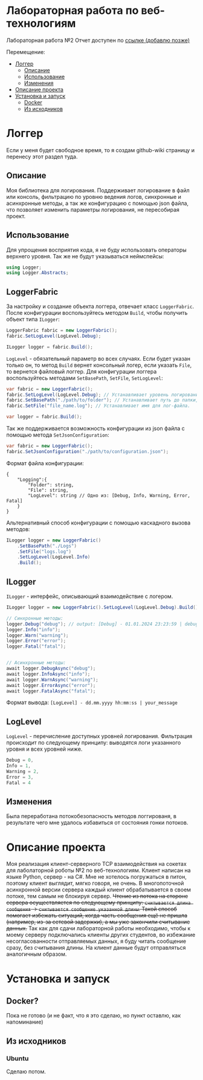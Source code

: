 # Лабораторная работа по веб-технологиям
Лабораторная работа №2
Отчет доступен по [ссылке (добавлю позже)](http://127.0.0.1:80)


Перемещение:
- [Логгер](#логгер)
    - [Описание](#описание)
    - [Использование](#использование)
    - [Изменения](#изменения)
- [Описание проекта](#описание-проекта)
- [Установка и запуск](#установка-и-запуск)
    - [Docker](#docker)
    - [Из исходников](#из-исходников)

# Логгер
Если у меня будет свободное время, то я создам github-wiki страницу и перенесу этот раздел туда.

## Описание
Моя библиотека для логирования. Поддерживает логирование в файл или консоль, фильтрацию по уровню ведения логов, синхронные и асинхронные методы, а так же конфигурацию с помощью json файла, что позволяет изменить параметры логирования, не пересобирая проект.

## Использование
Для упрощения восприятия кода, я не буду использовать операторы верхнего уровня. Так же не будут указываться неймспейсы:
``` C#
using Logger;
using Logger.Abstracts;
```

LoggerFabric
--- 
За настройку и создание объекта логгера, отвечает класс ```LoggerFabric```. После конфигурации воспользуйтесь методом ```Build```, чтобы 
получить объект типа ```ILogger```:
``` C#
LoggerFabric fabric = new LoggerFabric();
fabric.SetLogLevel(LogLevel.Debug);

ILogger logger = fabric.Build();
```

```LogLevel``` - обязательный параметр во всех случаях. Если будет указан только он, то метод ```Build``` вернет консольный логер, если указать ```File```, то вернется файловый логгер.
Для конфигурации логгера воспользуйтесь методами ```SetBasePath```, ```SetFile```, ```SetLogLevel```:
``` C#
var fabric = new LoggerFabric();
fabric.SetLogLevel(LogLevel.Debug); // Устанавливает уровень логирования.
fabric.SetBasePath("./path/to/folder"); // Устанавливает путь до папки, в которой бует лог-файл.
fabric.SetFile("file_name.log"); // Устанавливает имя для лог-файла.

var logger = fabric.Build();
```

Так же поддерживается возможность конфигурации из json файла с помощью метода ```SetJsonConfiguration```:
``` C#
var fabric = new LoggerFabric();
fabric.SetJsonConfiguration("./path/to/configuration.json");
```

Формат файла конфигурации:
```
{
    "Logging":{
        "Folder": string,
        "File": string,
        "LogLevel": string // Одно из: [Debug, Info, Warning, Error, Fatal]
    }
}
```

Альтернативный способ конфигурации с помощью каскадного вызова методов:
``` C#
ILogger logger = new LoggerFabric()
    .SetBasePath("./Logs")
    .SetFile("logs.log")
    .SetLogLevel(LogLevel.Info)
    .Build();
```

ILogger
---
```ILogger``` - интерфейс, описывающий взаимодействие с логером.
``` C#
ILogger logger = new LoggerFabric().SetLogLevel(LogLevel.Debug).Build();

// Синхронные методы:
logger.Debug("debug"); // output: [Debug] - 01.01.2024 23:23:59 | debug
logger.Info("info");
logger.Warn("warning");
logger.Error("error");
logger.Fatal("fatal");


// Асинхронные методы:
await logger.DebugAsync("debug");
await logger.InfoAsync("info");
await logger.WarnAsync("warning");
await logger.ErrorAsync("error");
await logger.FatalAsync("fatal");
```
Формат вывода: ```[LogLevel] - dd.mm.yyyy hh:mm:ss | your_message```

LogLevel
---
```LogLevel``` - перечисление доступных уровней логирования. Фильтрация происходит по следующему принципу: выводятся логи указанного уровня и всех уровней ниже.
``` C#
Debug = 0,
Info = 1,
Warning = 2,
Error = 3,
Fatal = 4
```
## Изменения
Была переработана потокобезопасность методов логгированя, в результате чего мне удалось избавиться от состояния гонки потоков.

# Описание проекта
Моя реализация клиент-серверного TCP взаимодействия на сокетах для лаболаторной роботы №2 по веб-технологиям. Клиент написан на языке Python, сервер - на C#. Мне не хотелось погружаться в питон, поэтому клиент выглядит, мягко говоря, не очень. В многопоточной асинхронной версии сервера каждый клиент обрабатывается в своем потоке, тем самым не блокируя сервер. ~~Чтение из потока на стороне сервера осуществляется по следующему принципу: ```считывается длина сообщения``` -> ```считывается сообщение указанной длины```. Такой способ помогает избежать ситуаций, когда часть сообщения ещё не пришла (например, из-за сетевой задержки), а мы уже закончили считывание данных.~~ Так как для сдачи лабораторной работы необходимо, чтобы к моему серверу подключались клиенты других студентов, во избежание несогласованности отправляемых данных, я буду читать сообщение сразу, без считывания длины. На клиент данные будут отправляться аналогичным образом.

# Установка и запуск
## Docker?
Пока не готово (и не факт, что я это сделаю, но пункт оставлю, как напоминание)
## Из исходников
### Ubuntu
Сделаю потом.

